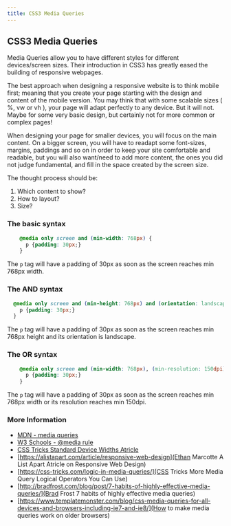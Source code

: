 ```yaml
---
title: CSS3 Media Queries
---
```

## CSS3 Media Queries

Media Queries allow you to have different styles for different devices/screen sizes. Their introduction in CSS3 has greatly eased the building
of responsive webpages.

The best approach when designing a responsive website is to think mobile first; meaning that you create your page starting with the design and content
of the mobile version. You may think that with some scalable sizes ( %, vw or vh ), your page will adapt perfectly to any device. But it will not. Maybe
for some very basic design, but certainly not for more common or complex pages!

When designing your page for smaller devices, you will focus on the main content. On a bigger screen, you will have to readapt some font-sizes, margins,
paddings and so on in order to keep your site comfortable and readable, but you will also want/need to add more content, the ones you did not judge
fundamental, and fill in the space created by the screen size.

The thought process should be:
1. Which content to show?
2. How to layout?
3. Size?

### The basic syntax

```css
    @media only screen and (min-width: 768px) {
      p {padding: 30px;}
    }
```

The `p` tag will have a padding of 30px as soon as the screen reaches min 768px width.</p>

### The AND syntax


```css
  @media only screen and (min-height: 768px) and (orientation: landscape) {
    p {padding: 30px;}
  }
```

The `p` tag will have a padding of 30px as soon as the screen reaches min 768px height and its orientation is landscape.

### The OR syntax

```css
    @media only screen and (min-width: 768px), (min-resolution: 150dpi) {
      p {padding: 30px;}
    }
```

The `p` tag will have a padding of 30px as soon as the screen reaches min 768px width or its resolution reaches min 150dpi.

### More Information
* [MDN - media queries](https://developer.mozilla.org/en-US/docs/Web/CSS/Media_Queries/Using_media_queries)
* [W3 Schools - @media rule](https://www.w3schools.com/cssref/css3_pr_mediaquery.asp)
* [CSS Tricks Standard Device Widths Atricle](https://css-tricks.com/snippets/css/media-queries-for-standard-devices/)
* [https://alistapart.com/article/responsive-web-design](Ethan Marcotte A List Apart Atricle on  Responsive Web Design)
* [https://css-tricks.com/logic-in-media-queries/](CSS Tricks More Media Query Logical Operators You Can Use)
* [http://bradfrost.com/blog/post/7-habits-of-highly-effective-media-queries/](Brad Frost 7 habits of highly effective media queries)
* [https://www.templatemonster.com/blog/css-media-queries-for-all-devices-and-browsers-including-ie7-and-ie8/](How to make media queries work on older browsers)
